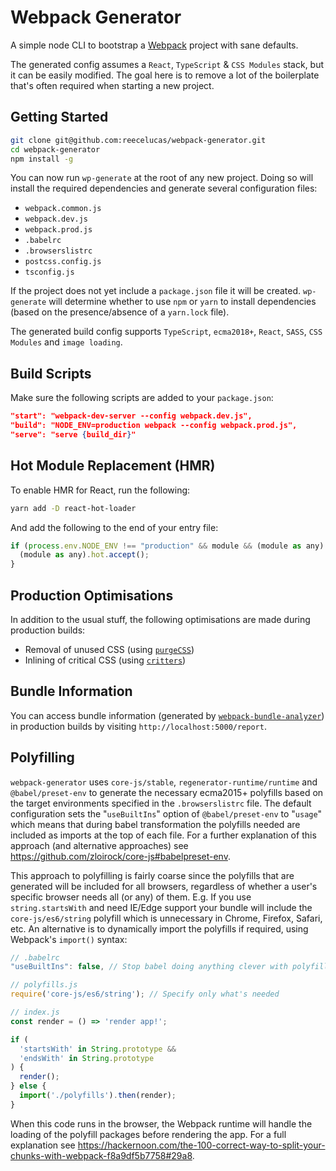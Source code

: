 
# Webpack Generator

A simple node CLI to bootstrap a [Webpack](https://webpack.js.org/) project with sane defaults.

The generated config assumes a `React`, `TypeScript` & `CSS Modules` stack, but it can be easily modified. The goal here is to remove a lot of the boilerplate that's often required when starting a new project.

## Getting Started

```bash
git clone git@github.com:reecelucas/webpack-generator.git
cd webpack-generator
npm install -g
```

You can now run `wp-generate` at the root of any new project. Doing so will install the required dependencies and generate several configuration files:

- `webpack.common.js`
- `webpack.dev.js`
- `webpack.prod.js`
- `.babelrc`
- `.browserslistrc`
- `postcss.config.js`
- `tsconfig.js`

If the project does not yet include a `package.json` file it will be created. `wp-generate` will determine whether to use `npm` or `yarn` to install dependencies (based on the presence/absence of a `yarn.lock` file).

The generated build config supports `TypeScript`, `ecma2018+`, `React`, `SASS`, `CSS Modules` and `image loading`.

## Build Scripts

Make sure the following scripts are added to your `package.json`:

```json
"start": "webpack-dev-server --config webpack.dev.js",
"build": "NODE_ENV=production webpack --config webpack.prod.js",
"serve": "serve {build_dir}"
```

## Hot Module Replacement (HMR)

To enable HMR for React, run the following:

```bash
yarn add -D react-hot-loader
```

And add the following to the end of your entry file:

```js
if (process.env.NODE_ENV !== "production" && module && (module as any).hot) {
  (module as any).hot.accept();
}
```

## Production Optimisations

In addition to the usual stuff, the following optimisations are made during production builds:

- Removal of unused CSS (using [`purgeCSS`](https://www.purgecss.com/with-webpack))
- Inlining of critical CSS (using [`critters`](https://github.com/GoogleChromeLabs/critters))

## Bundle Information

You can access bundle information (generated by [`webpack-bundle-analyzer`](https://github.com/webpack-contrib/webpack-bundle-analyzer)) in production builds by visiting `http://localhost:5000/report`.

## Polyfilling

`webpack-generator` uses `core-js/stable`, `regenerator-runtime/runtime` and `@babel/preset-env`
to generate the necessary ecma2015+ polyfills based on the target environments specified in the `.browserslistrc`
file. The default configuration sets the "`useBuiltIns`" option of `@babel/preset-env` to "`usage`" which
means that during babel transformation the polyfills needed are included as imports at the top of each
file. For a further explanation of this approach (and alternative approaches) see <https://github.com/zloirock/core-js#babelpreset-env>.

This approach to polyfilling is fairly coarse since the polyfills that are generated will be included
for all browsers, regardless of whether a user's specific browser needs all (or any) of them.
E.g. If you use `string.startsWith` and need IE/Edge support your bundle will include the
`core-js/es6/string` polyfill which is unnecessary in Chrome, Firefox, Safari, etc. An alternative is to
dynamically import the polyfills if required, using Webpack's `import()` syntax:

```js
// .babelrc
"useBuiltIns": false, // Stop babel doing anything clever with polyfills

// polyfills.js
require('core-js/es6/string'); // Specify only what's needed

// index.js
const render = () => 'render app!';

if (
  'startsWith' in String.prototype &&
  'endsWith' in String.prototype
) {
  render();
} else {
  import('./polyfills').then(render);
}
```

When this code runs in the browser, the Webpack runtime will handle the loading of the polyfill
packages before rendering the app. For a full explanation see <https://hackernoon.com/the-100-correct-way-to-split-your-chunks-with-webpack-f8a9df5b7758#29a8>.
